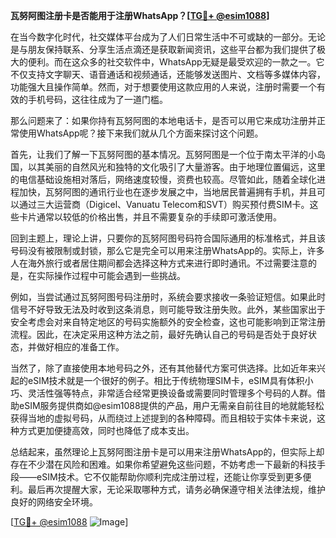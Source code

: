**瓦努阿图注册卡是否能用于注册WhatsApp？[[TG💪+ @esim1088](https://t.me/s/esim1088)]**

在当今数字化时代，社交媒体平台成为了人们日常生活中不可或缺的一部分。无论是与朋友保持联系、分享生活点滴还是获取新闻资讯，这些平台都为我们提供了极大的便利。而在这众多的社交软件中，WhatsApp无疑是最受欢迎的一款之一。它不仅支持文字聊天、语音通话和视频通话，还能够发送图片、文档等多媒体内容，功能强大且操作简单。然而，对于想要使用这款应用的人来说，注册时需要一个有效的手机号码，这往往成为了一道门槛。

那么问题来了：如果你持有瓦努阿图的本地电话卡，是否可以用它来成功注册并正常使用WhatsApp呢？接下来我们就从几个方面来探讨这个问题。

首先，让我们了解一下瓦努阿图的基本情况。瓦努阿图是一个位于南太平洋的小岛国，以其美丽的自然风光和独特的文化吸引了大量游客。由于地理位置偏远，这里的电信基础设施相对落后，网络速度较慢，资费也较高。尽管如此，随着全球化进程加快，瓦努阿图的通讯行业也在逐步发展之中，当地居民普遍拥有手机，并且可以通过三大运营商（Digicel、Vanuatu Telecom和SVT）购买预付费SIM卡。这些卡片通常以较低的价格出售，并且不需要复杂的手续即可激活使用。

回到主题上，理论上讲，只要你的瓦努阿图号码符合国际通用的标准格式，并且该号码没有被限制或封锁，那么它是完全可以用来注册WhatsApp的。实际上，许多人在海外旅行或者居住期间都会选择这种方式来进行即时通讯。不过需要注意的是，在实际操作过程中可能会遇到一些挑战。

例如，当尝试通过瓦努阿图号码注册时，系统会要求接收一条验证短信。如果此时信号不好导致无法及时收到这条消息，则可能导致注册失败。此外，某些国家出于安全考虑会对来自特定地区的号码实施额外的安全检查，这也可能影响到正常注册流程。因此，在决定采用这种方法之前，最好先确认自己的号码是否处于良好状态，并做好相应的准备工作。

当然了，除了直接使用本地号码之外，还有其他替代方案可供选择。比如近年来兴起的eSIM技术就是一个很好的例子。相比于传统物理SIM卡，eSIM具有体积小巧、灵活性强等特点，非常适合经常更换设备或需要同时管理多个号码的人群。借助eSIM服务提供商如@esim1088提供的产品，用户无需亲自前往目的地就能轻松获得当地的虚拟号码，从而绕过上述提到的各种障碍。而且相较于实体卡来说，这种方式更加便捷高效，同时也降低了成本支出。

总结起来，虽然理论上瓦努阿图注册卡是可以用来注册WhatsApp的，但实际上却存在不少潜在风险和困难。如果你希望避免这些问题，不妨考虑一下最新的科技手段——eSIM技术。它不仅能帮助你顺利完成注册过程，还能让你享受到更多便利。最后再次提醒大家，无论采取哪种方式，请务必确保遵守相关法律法规，维护良好的网络安全环境。

[[TG💪+ @esim1088](https://t.me/s/esim1088) ![Image](https://i.postimg.cc/4NQfJmqS/Snipaste-2025-05-13-00-14-12.png)]